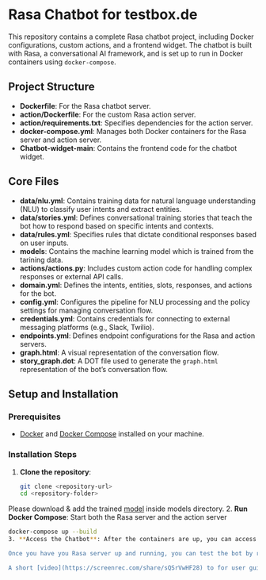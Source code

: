 # Rasa Chatbot for testbox.de

This repository contains a complete Rasa chatbot project, including Docker configurations, custom actions, and a frontend widget. The chatbot is built with Rasa, a conversational AI framework, and is set up to run in Docker containers using `docker-compose`.

## Project Structure

- **Dockerfile**: For the Rasa chatbot server.
- **action/Dockerfile**: For the custom Rasa action server.
- **action/requirements.txt**: Specifies dependencies for the action server.
- **docker-compose.yml**: Manages both Docker containers for the Rasa server and action server.
- **Chatbot-widget-main**: Contains the frontend code for the chatbot widget.

## Core Files

- **data/nlu.yml**: Contains training data for natural language understanding (NLU) to classify user intents and extract entities.
- **data/stories.yml**: Defines conversational training stories that teach the bot how to respond based on specific intents and contexts.
- **data/rules.yml**: Specifies rules that dictate conditional responses based on user inputs.
- **models**: Contains the machine learning model which is trained from the tarining data.
- **actions/actions.py**: Includes custom action code for handling complex responses or external API calls.
- **domain.yml**: Defines the intents, entities, slots, responses, and actions for the bot.
- **config.yml**: Configures the pipeline for NLU processing and the policy settings for managing conversation flow.
- **credentials.yml**: Contains credentials for connecting to external messaging platforms (e.g., Slack, Twilio).
- **endpoints.yml**: Defines endpoint configurations for the Rasa and action servers.
- **graph.html**: A visual representation of the conversation flow.
- **story_graph.dot**: A DOT file used to generate the `graph.html` representation of the bot’s conversation flow.

## Setup and Installation

### Prerequisites

- [Docker](https://docs.docker.com/get-docker/) and [Docker Compose](https://docs.docker.com/compose/install/) installed on your machine.

### Installation Steps

1. **Clone the repository**:
   ```bash
   git clone <repository-url>
   cd <repository-folder>
Please download & add the trained [model](https://drive.google.com/file/d/1hmeU330TpbOvpz01qJZb8ZnJsqShgDMM/view?usp=drive_link) inside models directory.
2. **Run Docker Compose**: Start both the Rasa server and the action server
   ```bash
   docker-compose up --build
3. **Access the Chatbot**: After the containers are up, you can access the chatbot frontend from the **Chatbot-widget-main** folder by hosting it on a local or remote server. If you're running the Rasa server on a remote server, it is necessary to modify the [constants.js](Chatbot-Widget-main/static/js/constants.js) and replace the localhost with the public IP address of the server.

Once you have you Rasa server up and running, you can test the bot by running the [index.html](Chatbot-Widget-main/index.html) file in the browser. More details on customizing the UI can be found in [README.md](Chatbot-Widget-main/static/js/constants.js) inside this folder.

A short [video](https://screenrec.com/share/sQSrVwHF28) to for user guidance to navigate the chatbot.

